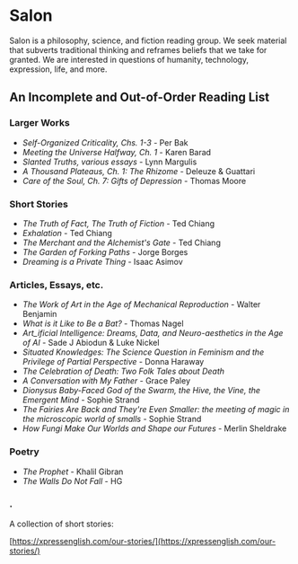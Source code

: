 # Salon

Salon is a philosophy, science, and fiction reading group. We seek material that subverts traditional thinking and reframes beliefs that we take for granted. We are interested in questions of humanity, technology, expression, life, and more.

## An Incomplete and Out-of-Order Reading List


### Larger Works

  - *Self-Organized Criticality, Chs. 1-3* - Per Bak
  - *Meeting the Universe Halfway, Ch. 1* - Karen Barad
  - *Slanted Truths, various essays* - Lynn Margulis
  - *A Thousand Plateaus, Ch. 1: The Rhizome* - Deleuze & Guattari 
  - *Care of the Soul, Ch. 7: Gifts of Depression* - Thomas Moore

### Short Stories

  - *The Truth of Fact, The Truth of Fiction* - Ted Chiang
  - *Exhalation* - Ted Chiang
  - *The Merchant and the Alchemist's Gate* - Ted Chiang
  - *The Garden of Forking Paths* - Jorge Borges
  - *Dreaming is a Private Thing* - Isaac Asimov

### Articles, Essays, etc.

  - *The Work of Art in the Age of Mechanical Reproduction* - Walter Benjamin
  - *What is it Like to Be a Bat?* - Thomas Nagel
  - *Art_ificial Intelligence: Dreams, Data, and Neuro-aesthetics in the Age of AI* - Sade J Abiodun & Luke Nickel
  - *Situated Knowledges: The Science Question in Feminism and the Privilege of Partial
Perspective* - Donna Haraway
  - *The Celebration of Death: Two Folk Tales about Death*
  - *A Conversation with My Father* - Grace Paley
  - *Dionysus Baby-Faced God of the Swarm, the Hive, the Vine, the Emergent Mind* - Sophie Strand
  - *The Fairies Are Back and They're Even Smaller: the meeting of magic in the microscopic world of smalls* - Sophie Strand
  - *How Fungi Make Our Worlds and Shape our Futures* - Merlin Sheldrake
 
### Poetry

  - *The Prophet* - Khalil Gibran
  - *The Walls Do Not Fall* - HG

### .

A collection of short stories:

[https://xpressenglish.com/our-stories/](https://xpressenglish.com/our-stories/)